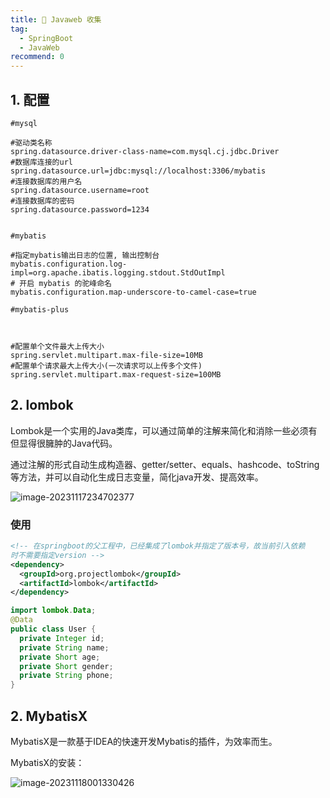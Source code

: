 ```yaml
---
title: 😤 Javaweb 收集
tag:
  - SpringBoot
  - JavaWeb
recommend: 0
---
```




## 1. 配置

```properties
#mysql

#驱动类名称
spring.datasource.driver-class-name=com.mysql.cj.jdbc.Driver
#数据库连接的url
spring.datasource.url=jdbc:mysql://localhost:3306/mybatis
#连接数据库的用户名
spring.datasource.username=root
#连接数据库的密码
spring.datasource.password=1234


#mybatis

#指定mybatis输出日志的位置, 输出控制台
mybatis.configuration.log-impl=org.apache.ibatis.logging.stdout.StdOutImpl
# 开启 mybatis 的驼峰命名
mybatis.configuration.map-underscore-to-camel-case=true

#mybatis-plus



#配置单个文件最大上传大小
spring.servlet.multipart.max-file-size=10MB
#配置单个请求最大上传大小(一次请求可以上传多个文件)
spring.servlet.multipart.max-request-size=100MB
```



## 2. **lombok**

Lombok是一个实用的Java类库，可以通过简单的注解来简化和消除一些必须有但显得很臃肿的Java代码。

通过注解的形式自动生成构造器、getter/setter、equals、hashcode、toString等方法，并可以自动化生成日志变量，简化java开发、提高效率。

![image-20231117234702377](https://img.picgo.net/2023/11/17/image-202311172347023778abf09bb52abba08.png)

### **使用**

```xml
<!-- 在springboot的父工程中，已经集成了lombok并指定了版本号，故当前引入依赖
时不需要指定version -->
<dependency>
  <groupId>org.projectlombok</groupId>
  <artifactId>lombok</artifactId>
</dependency>
```

```java
import lombok.Data;
@Data
public class User {
  private Integer id;
  private String name;
  private Short age;
  private Short gender;
  private String phone;
}
```

## 2. MybatisX

MybatisX是一款基于IDEA的快速开发Mybatis的插件，为效率而生。

MybatisX的安装：

![image-20231118001330426](https://img.picgo.net/2023/11/18/image-2023111800133042623d964eef949c590.png)
